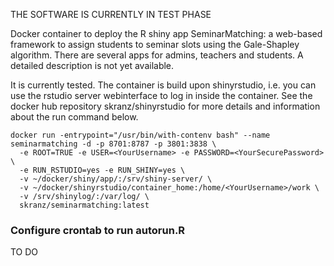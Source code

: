 THE SOFTWARE IS CURRENTLY IN TEST PHASE
  
Docker container to deploy the R shiny app SeminarMatching: a web-based framework to assign students to seminar slots using the Gale-Shapley algorithm.
There are several apps for admins, teachers and students. A detailed description is not yet available.

It is currently tested. The container is build upon shinyrstudio, i.e. you can use the rstudio server webinterface to log in inside the container. See the docker hub repository skranz/shinyrstudio for more details and information about the run command below.

```
docker run -entrypoint="/usr/bin/with-contenv bash" --name seminarmatching -d -p 8701:8787 -p 3801:3838 \
  -e ROOT=TRUE -e USER=<YourUsername> -e PASSWORD=<YourSecurePassword> \
  -e RUN_RSTUDIO=yes -e RUN_SHINY=yes \
  -v ~/docker/shiny/app/:/srv/shiny-server/ \
  -v ~/docker/shinyrstudio/container_home:/home/<YourUsername>/work \
  -v /srv/shinylog/:/var/log/ \
  skranz/seminarmatching:latest  
```

### Configure crontab to run autorun.R

TO DO